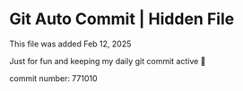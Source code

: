 # Git Auto Commit | Hidden File

This file was added Feb 12, 2025

Just for fun and keeping my daily git commit active 🤪

commit number: 771010
